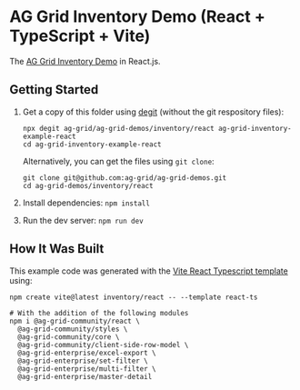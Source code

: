 # AG Grid Inventory Demo (React + TypeScript + Vite)

The [AG Grid Inventory Demo](https://ag-grid.com/example-inventory/) in React.js.

## Getting Started

1. Get a copy of this folder using [degit](https://github.com/Rich-Harris/degit) (without the git respository files):

   ```
   npx degit ag-grid/ag-grid-demos/inventory/react ag-grid-inventory-example-react
   cd ag-grid-inventory-example-react
   ```

   Alternatively, you can get the files using `git clone`:

   ```
   git clone git@github.com:ag-grid/ag-grid-demos.git
   cd ag-grid-demos/inventory/react
   ```

2. Install dependencies: `npm install`
3. Run the dev server: `npm run dev`

## How It Was Built

This example code was generated with the [Vite React Typescript template](https://vitejs.dev/guide/) using:

```
npm create vite@latest inventory/react -- --template react-ts

# With the addition of the following modules
npm i @ag-grid-community/react \
  @ag-grid-community/styles \
  @ag-grid-community/core \
  @ag-grid-community/client-side-row-model \
  @ag-grid-enterprise/excel-export \
  @ag-grid-enterprise/set-filter \
  @ag-grid-enterprise/multi-filter \
  @ag-grid-enterprise/master-detail
```
